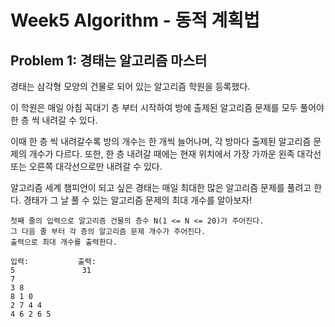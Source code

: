 # Week5 Algorithm - 동적 계획법

## Problem 1: 경태는 알고리즘 마스터

경태는 삼각형 모양의 건물로 되어 있는 알고리즘 학원을 등록했다.    

이 학원은 매일 아침 꼭대기 층 부터 시작하여 방에 출제된 알고리즘 문제를 모두 풀어야 한 층 씩 내려갈 수 있다.     

이때 한 층 씩 내려갈수록 방의 개수는 한 개씩 늘어나며, 각 방마다 출제된 알고리즘 문제의 개수가 다르다. 또한, 한 층 내려갈 때에는 현재 위치에서 가장 가까운 왼족 대각선 또는 오른쪽 대각선으로만 내려갈 수 있다.     

알고리즘 세계 챔피언이 되고 싶은 경태는 매일 최대한 많은 알고리즘 문제를 풀려고 한다. 경태가 그 날 풀 수 있는 알고리즘 문제의 최대 개수를 알아보자!

    첫째 줄의 입력으로 알고리즘 건물의 층수 N(1 <= N <= 20)가 주어진다.
    그 다음 줄 부터 각 층의 알고리즘 문제 개수가 주어진다. 
    출력으로 최대 개수를 출력한다.

    입력:           출력:
    5               31
    7
    3 8
    8 1 0
    2 7 4 4 
    4 6 2 6 5

